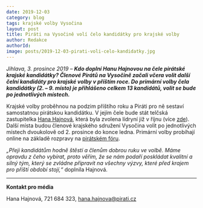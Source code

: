 ```yaml
---
date: 2019-12-03
category: blog
tags: krajské volby Vysočina  
layout: post
title: Piráti na Vysočině volí čelo kandidátky pro krajské volby
author: Redakce
authorId:  
image: posts/2019-12-03-pirati-voli-celo-kandidatky.jpg
---
```


*Jihlava, 3. prosince 2019* – ***Kdo doplní Hanu Hajnovou na čele pirátské krajské kandidátky? Členové Pirátů na Vysočině začali včera volit další čelní kandidáty pro krajské volby v příštím roce. Do primární volby čela kandidátky (2. – 9. místo) je přihlášeno celkem 13 kandidátů, volit se bude po jednotlivých místech.***

Krajské volby proběhnou na podzim příštího roku a Piráti pro ně sestaví samostatnou pirátskou kandidátku. V jejím čele bude stát telčská zastupitelka [Hana Hajnová](https://vysocina.pirati.cz/lide/hana-hajnova), která byla zvolena lídryní již v říjnu (více [zde](https://vysocina.pirati.cz/aktuality/hana-hajnova.html)). Další místa budou členové krajského sdružení Vysočina volit po jednotlivých místech dvoukolově od 2. prosince do konce ledna. Primární volby probíhají online na základě rozpravy na [pirátském fóru](https://forum.pirati.cz/viewtopic.php?f=416&t=49713). 

*„Přeji kandidátům hodně štěstí a členům dobrou ruku ve volbě. Máme opravdu z čeho vybírat, proto věřím, že se nám podaří poskládat kvalitní a silný tým, který se zvládne připravit na všechny výzvy, které před krajem pro příští období stojí,“* doplnila Hajnová.

---

**Kontakt pro média**

Hana Hajnová, 721 684 323, <hana.hajnova@pirati.cz>
